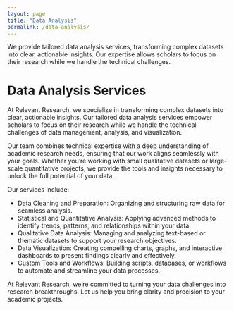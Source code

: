 ```yaml
---
layout: page
title: "Data Analysis"
permalink: /data-analysis/
---
```

<!--
<div class="image">
    <img src="/assets/img/blog/image2.jpg" alt="mountain">
</div>
-->

We provide tailored data analysis services, transforming complex datasets into clear, actionable insights. Our expertise allows scholars to focus on their research while we handle the technical challenges.

# Data Analysis Services

At Relevant Research, we specialize in transforming complex datasets into clear, actionable insights. Our tailored data analysis services empower scholars to focus on their research while we handle the technical challenges of data management, analysis, and visualization.

Our team combines technical expertise with a deep understanding of academic research needs, ensuring that our work aligns seamlessly with your goals. Whether you’re working with small qualitative datasets or large-scale quantitative projects, we provide the tools and insights necessary to unlock the full potential of your data.

Our services include:
- Data Cleaning and Preparation: Organizing and structuring raw data for seamless analysis.
- Statistical and Quantitative Analysis: Applying advanced methods to identify trends, patterns, and relationships within your data.
- Qualitative Data Analysis: Managing and analyzing text-based or thematic datasets to support your research objectives.
- Data Visualization: Creating compelling charts, graphs, and interactive dashboards to present findings clearly and effectively.
- Custom Tools and Workflows: Building scripts, databases, or workflows to automate and streamline your data processes.

At Relevant Research, we’re committed to turning your data challenges into research breakthroughs. Let us help you bring clarity and precision to your academic projects.
